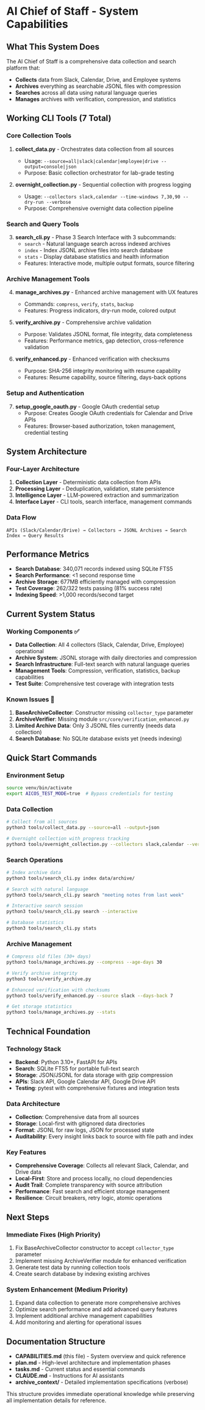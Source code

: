 # AI Chief of Staff - System Capabilities

## What This System Does

The AI Chief of Staff is a comprehensive data collection and search platform that:
- **Collects** data from Slack, Calendar, Drive, and Employee systems
- **Archives** everything as searchable JSONL files with compression
- **Searches** across all data using natural language queries
- **Manages** archives with verification, compression, and statistics

## Working CLI Tools (7 Total)

### Core Collection Tools
1. **collect_data.py** - Orchestrates data collection from all sources
   - Usage: `--source=all|slack|calendar|employee|drive --output=console|json`
   - Purpose: Basic collection orchestrator for lab-grade testing

2. **overnight_collection.py** - Sequential collection with progress logging
   - Usage: `--collectors slack,calendar --time-windows 7,30,90 --dry-run --verbose`
   - Purpose: Comprehensive overnight data collection pipeline

### Search and Query Tools
3. **search_cli.py** - Phase 3 Search Interface with 3 subcommands:
   - `search` - Natural language search across indexed archives
   - `index` - Index JSONL archive files into search database
   - `stats` - Display database statistics and health information
   - Features: Interactive mode, multiple output formats, source filtering

### Archive Management Tools
4. **manage_archives.py** - Enhanced archive management with UX features
   - Commands: `compress`, `verify`, `stats`, `backup`
   - Features: Progress indicators, dry-run mode, colored output

5. **verify_archive.py** - Comprehensive archive validation
   - Purpose: Validates JSONL format, file integrity, data completeness
   - Features: Performance metrics, gap detection, cross-reference validation

6. **verify_enhanced.py** - Enhanced verification with checksums
   - Purpose: SHA-256 integrity monitoring with resume capability
   - Features: Resume capability, source filtering, days-back options

### Setup and Authentication
7. **setup_google_oauth.py** - Google OAuth credential setup
   - Purpose: Creates Google OAuth credentials for Calendar and Drive APIs
   - Features: Browser-based authorization, token management, credential testing

## System Architecture

### Four-Layer Architecture
1. **Collection Layer** - Deterministic data collection from APIs
2. **Processing Layer** - Deduplication, validation, state persistence
3. **Intelligence Layer** - LLM-powered extraction and summarization
4. **Interface Layer** - CLI tools, search interface, management commands

### Data Flow
```
APIs (Slack/Calendar/Drive) → Collectors → JSONL Archives → Search Index → Query Results
```

## Performance Metrics

- **Search Database**: 340,071 records indexed using SQLite FTS5
- **Search Performance**: <1 second response time
- **Archive Storage**: 677MB efficiently managed with compression
- **Test Coverage**: 262/322 tests passing (81% success rate)
- **Indexing Speed**: >1,000 records/second target

## Current System Status

### Working Components ✅
- **Data Collection**: All 4 collectors (Slack, Calendar, Drive, Employee) operational
- **Archive System**: JSONL storage with daily directories and compression
- **Search Infrastructure**: Full-text search with natural language queries
- **Management Tools**: Compression, verification, statistics, backup capabilities
- **Test Suite**: Comprehensive test coverage with integration tests

### Known Issues 🔴
1. **BaseArchiveCollector**: Constructor missing `collector_type` parameter
2. **ArchiveVerifier**: Missing module `src/core/verification_enhanced.py`
3. **Limited Archive Data**: Only 3 JSONL files currently (needs data collection)
4. **Search Database**: No SQLite database exists yet (needs indexing)

## Quick Start Commands

### Environment Setup
```bash
source venv/bin/activate
export AICOS_TEST_MODE=true  # Bypass credentials for testing
```

### Data Collection
```bash
# Collect from all sources
python3 tools/collect_data.py --source=all --output=json

# Overnight collection with progress tracking
python3 tools/overnight_collection.py --collectors slack,calendar --verbose
```

### Search Operations
```bash
# Index archive data
python3 tools/search_cli.py index data/archive/

# Search with natural language
python3 tools/search_cli.py search "meeting notes from last week"

# Interactive search session
python3 tools/search_cli.py search --interactive

# Database statistics
python3 tools/search_cli.py stats
```

### Archive Management
```bash
# Compress old files (30+ days)
python3 tools/manage_archives.py --compress --age-days 30

# Verify archive integrity
python3 tools/verify_archive.py

# Enhanced verification with checksums
python3 tools/verify_enhanced.py --source slack --days-back 7

# Get storage statistics
python3 tools/manage_archives.py --stats
```

## Technical Foundation

### Technology Stack
- **Backend**: Python 3.10+, FastAPI for APIs
- **Search**: SQLite FTS5 for portable full-text search
- **Storage**: JSON/JSONL for data storage with gzip compression
- **APIs**: Slack API, Google Calendar API, Google Drive API
- **Testing**: pytest with comprehensive fixtures and integration tests

### Data Architecture
- **Collection**: Comprehensive data from all sources
- **Storage**: Local-first with gitignored data directories
- **Format**: JSONL for raw logs, JSON for processed state
- **Auditability**: Every insight links back to source with file path and index

### Key Features
- **Comprehensive Coverage**: Collects all relevant Slack, Calendar, and Drive data
- **Local-First**: Store and process locally, no cloud dependencies
- **Audit Trail**: Complete transparency with source attribution
- **Performance**: Fast search and efficient storage management
- **Resilience**: Circuit breakers, retry logic, atomic operations

## Next Steps

### Immediate Fixes (High Priority)
1. Fix BaseArchiveCollector constructor to accept `collector_type` parameter
2. Implement missing ArchiveVerifier module for enhanced verification
3. Generate test data by running collection tools
4. Create search database by indexing existing archives

### System Enhancement (Medium Priority)
1. Expand data collection to generate more comprehensive archives
2. Optimize search performance and add advanced query features
3. Implement additional archive management capabilities
4. Add monitoring and alerting for operational issues

## Documentation Structure

- **CAPABILITIES.md** (this file) - System overview and quick reference
- **plan.md** - High-level architecture and implementation phases  
- **tasks.md** - Current status and essential commands
- **CLAUDE.md** - Instructions for AI assistants
- **archive_context/** - Detailed implementation specifications (verbose)

This structure provides immediate operational knowledge while preserving all implementation details for reference.